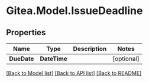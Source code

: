 
# Gitea.Model.IssueDeadline

## Properties

Name | Type | Description | Notes
------------ | ------------- | ------------- | -------------
**DueDate** | **DateTime** |  | [optional] 

[[Back to Model list]](../README.md#documentation-for-models)
[[Back to API list]](../README.md#documentation-for-api-endpoints)
[[Back to README]](../README.md)

